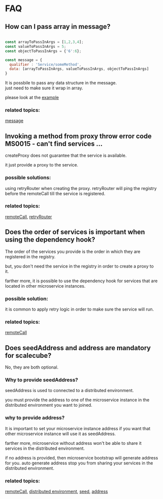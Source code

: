 
# FAQ

## How can I pass array in message?

```javascript

const arrayToPassInArgs = [1,2,3,4];
const valueToPassInArgs = 5;
const objectToPassInArgs = {'6':6};

const message = {
  qualifier : 'Service/someMethod',
  data: [arrayToPassInArgs, valueToPassInArgs, objectToPassInArgs]
}

```

It is possbile to pass any data structure in the message.  
just need to make sure it wrap in array.


please look at the [example](?javascriptt#how-can-i-pass-array-in-message)

### related topics:

[message](#message)

## Invoking a method from proxy throw error code MS0015 - can't find services ...

createProxy does not guarantee that the service is available.

it just provide a proxy to the service.

### possible solutions:

using retryRouter when creating the proxy.
retryRouter will ping the registry before the remoteCall till the service is registered.

### related topics:

[remoteCall](#remotecall), [retryRouter](#router)

## Does the order of services is important when using the dependency hook?

The order of the services you provide is the order in which they are registered in the registry.

but, you don't need the service in the registry in order to create a proxy to it.

farther more, it is possible to use the dependency hook for services that are located in other microservice instances. 

### possible solution: 

it is common to apply retry logic in order to make sure the service will run.

### related topics:

[remoteCall](#remotecall)


## Does seedAddress and address are mandatory for scalecube?

No, they are both optional.

### Why to provide seedAddress?

seedAddress is used to connected to a distributed environment.

you must provide the address to one of the microservice instance in the distributed environment you want to joined.

### why to provide address?

It is important to set your microservice instance address 
if you want that other microservice instance will use it as seedAddress.

farther more, microservice without address won't be able to share it services in the distributed environment.

if no address is provided, then microservice bootstrap will generate address for you. 
auto generate address stop you from sharing your services in the distributed environment.
### related topics:

[remoteCall](#remotecall), [distributed environment](#distributed-environment), [seed](#seed), [address](#address)
